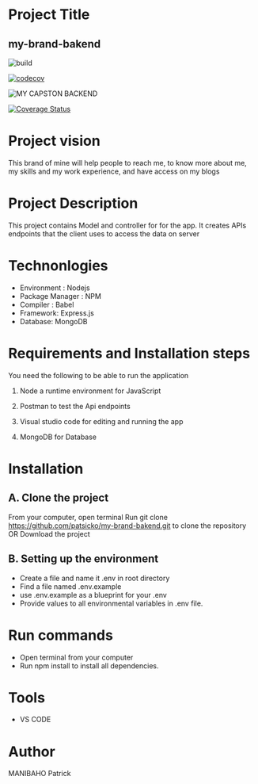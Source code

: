 
# Project Title
## my-brand-bakend

![build](https://github.com/patsicko/my-brand-backend/actions/workflows/actions.yml/badge.svg?event=push)

[![codecov](https://codecov.io/gh/yourusername/yourrepo/branch/master/graph/badge.svg)](https://codecov.io/gh/patsicko/my-brand-backend)

![MY CAPSTON BACKEND](https://img.shields.io/badge/code--coverage-65.5%25-yellow)

[![Coverage Status](https://coveralls.io/repos/github/patsicko/my-brand-bakend/badge.svg?branch=master)](https://coveralls.io/github/USERNAME/REPO?branch=master)

# Project vision
This brand of mine will help people to reach me, to know more about me, my skills and my work experience, and have access on my blogs
# Project Description
 This project contains Model and controller for for the app. It creates APIs endpoints that the client uses to access the data on server
# Technonlogies
- Environment : Nodejs
- Package Manager : NPM
- Compiler : Babel
- Framework: Express.js
- Database: MongoDB

# Requirements and Installation steps

You need the following to be able to run the application
1. Node a runtime environment for JavaScript

2. Postman to test the Api endpoints

3. Visual studio code for editing and running the app

4. MongoDB for Database

# Installation
## A. Clone the project
From your computer, open terminal
Run git clone https://github.com/patsicko/my-brand-bakend.git to clone the repository OR Download the project
## B. Setting up the environment
- Create a file and name it .env in root directory
- Find a file named .env.example
- use .env.example as a blueprint for your .env
- Provide values to all environmental variables in .env file.
# Run commands
- Open terminal from your computer
- Run npm install to install all dependencies.

# Tools
- VS CODE
# Author
MANIBAHO Patrick




